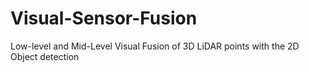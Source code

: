 # Visual-Sensor-Fusion
Low-level and Mid-Level Visual Fusion of 3D LiDAR points with the 2D Object detection
